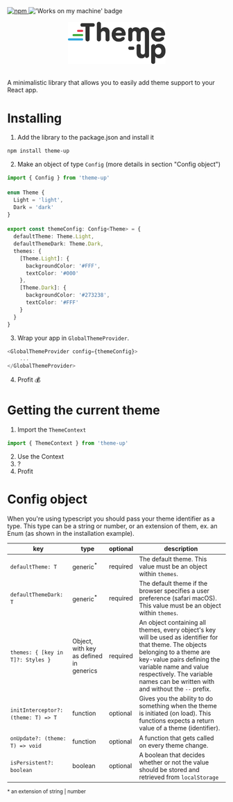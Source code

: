 <a href="https://www.npmjs.com/package/theme-up">
	<img alt="npm" src="https://img.shields.io/npm/dw/theme-up.svg">
</a>
<img alt="'Works on my machine' badge" src="https://img.shields.io/static/v1.svg?label=works%20on%20my%20machine&message=%C2%AF\_(%E3%83%84)_/%C2%AF&color=yellow">
<br />
<br />

<div align="center">
	<img alt="theme-up logo" src="https://raw.githubusercontent.com/MikeDuister/theme-up/master/logo.png" width="225px" />
</div>
<br />

A minimalistic library that allows you to easily add theme support to your React app.

# Installing

1. Add the library to the package.json and install it
```bash
npm install theme-up
```
2. Make an object of type `Config` (more details in section "Config object")
```TypeScript
import { Config } from 'theme-up'

enum Theme {
  Light = 'light',
  Dark = 'dark'
}

export const themeConfig: Config<Theme> = {
  defaultTheme: Theme.Light,
  defaultThemeDark: Theme.Dark,
  themes: {
    [Theme.Light]: {
      backgroundColor: '#FFF',
      textColor: '#000'
    },
    [Theme.Dark]: {
      backgroundColor: '#273238',
      textColor: '#FFF'
    }
  }
}
```
3. Wrap your app in `GlobalThemeProvider`.
```TypeScript
<GlobalThemeProvider config={themeConfig}>
	...
</GlobalThemeProvider>
```
4. Profit 💰

# Getting the current theme
1. Import the `ThemeContext`
```typescript
import { ThemeContext } from 'theme-up'
```
2. Use the Context
3. ?
4. Profit

# Config object
When you're using typescript you should pass your theme identifier as a type. This type can be a string or number, or an extension of them, ex. an Enum (as shown in the installation example).

| key | type | optional | description |
| --- | --- | --- | --- |
| `defaultTheme: T` | generic<sup>*</sup> | required | The default theme. This value must be an object within `themes`. |
| `defaultThemeDark: T` | generic<sup>*</sup> | required | The default theme if the browser specifies a user preference (safari macOS). This value must be an object within `themes`. |
| `themes: { [key in T]?: Styles }` | Object, with key as defined in generics | required | An object containing all themes, every object's key will be used as identifier for that theme. The objects belonging to a theme are key-value pairs defining the variable name and value respectively. The variable names can be written with and without the `--` prefix. |
| `initInterceptor?: (theme: T) => T` | function | optional | Gives you the ability to do something when the theme is initiated (on load). This functions expects a return value of a theme (identifier). |
| `onUpdate?: (theme: T) => void` | function | optional | A function that gets called on every theme change. |
| `isPersistent?: boolean` | boolean | optional | A boolean that decides whether or not the value should be stored and retrieved from `localStorage` |


<sup>* an extension of string | number</sup>
